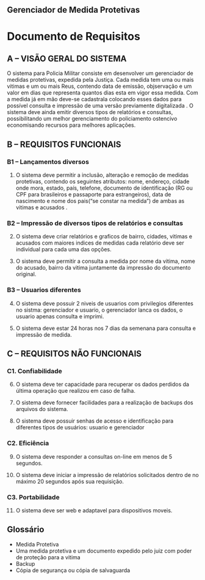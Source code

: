 ## Gerenciador de Medida Protetivas

# Documento de Requisitos



## A – VISÃO GERAL DO SISTEMA

O sistema para Policia Militar consiste em desenvolver um gerenciador de medidas protetivas, expedida pela Justiça. Cada medida tem uma ou mais vitimas e um ou mais Reus, contendo data de emissão, objservação e um valor em dias que representa quantos dias esta em vigor essa medida. Com a medida já em mão deve-se cadastrala colocando esses dados para  possível consulta e impressão de uma versão previamente digitalizada . O sistema deve ainda emitir diversos tipos de relatórios e consultas, possibilitando um melhor gerenciamento do policiamento ostencivo economisando recursos para melhores aplicações.

## B – REQUISITOS FUNCIONAIS

### B1 – Lançamentos diversos

1. O sistema deve permitir a inclusão, alteração e remoção de medidas protetivas, contendo os seguintes atributos: nome, endereço, cidade onde mora, estado, país, telefone, documento de identificação (RG ou CPF para brasileiros e  passaporte para estrangeiros), data de nascimento e nome dos pais(“se constar na medida”) de ambas as vitimas e acusados .
### B2 – Impressão de diversos tipos de relatórios e consultas

2. O sistema deve criar relatórios e graficos de bairro, cidades, vitimas e acusados com maiores indices de medidas cada relatório deve ser individual para cada uma das opções.

3. O sistema deve permitir a consulta a medida por nome da vitima, nome do acusado, bairro da vitima juntamente da  impressão do documento original.

### B3 – Usuarios diferentes 

4. O sistema deve possuir 2 niveis de usuarios com privilegios diferentes no sistma: gerenciador e usuario, o gerenciador lanca os dados, o usuario apenas consulta e imprimi. 

5. O sistema deve estar 24 horas nos 7 dias da semenana para consulta e impressão de medida. 

## C – REQUISITOS NÃO FUNCIONAIS

### C1. Confiabilidade

6. O sistema deve ter capacidade para recuperar os dados perdidos da última operação que realizou em caso de falha.

7. O sistema deve fornecer facilidades para a realização de backups dos arquivos do sistema.

8. O sistema deve possuir senhas de acesso e identificação para diferentes tipos de usuários: usuario e gerenciador

### C2. Eficiência

9. O sistema deve responder a consultas on-line em menos de 5 segundos.

10. O sistema deve iniciar a impressão de relatórios solicitados dentro de no máximo 20 segundos após sua requisição.
### C3. Portabilidade

11. O sistema deve ser web e adaptavel para dispositivos moveis.

## Glossário

* Medida Protetiva
 * Uma medida protetiva e um documento expedido pelo juiz com poder de proteção para a vitima
* Backup
 * Cópia de segurança ou cópia de salvaguarda
